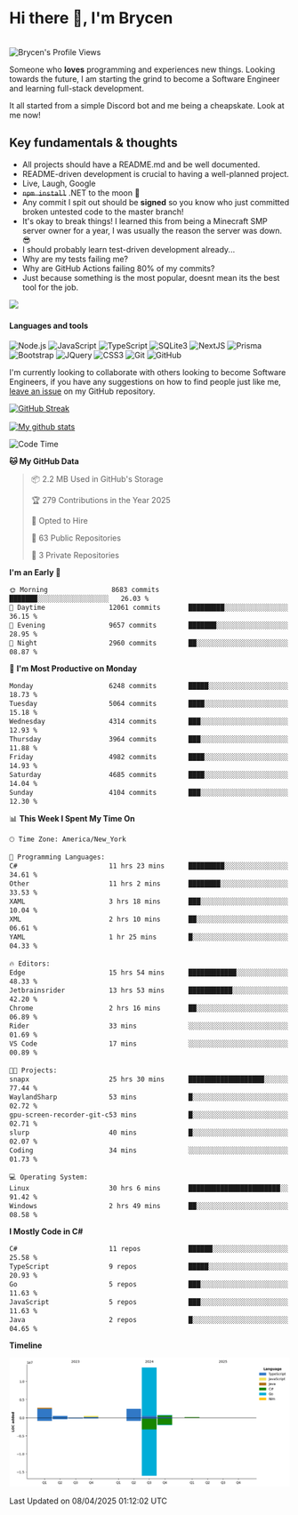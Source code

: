 # Hi there 👋, I'm Brycen

<br>
<img src="https://komarev.com/ghpvc/?username=BrycensRanch" alt="Brycen's Profile Views" />

Someone who **loves** programming and experiences new things. Looking towards the future, I am starting the grind to become a Software Engineer and learning full-stack development.

It all started from a simple Discord bot and me being a cheapskate. Look at me now!

## Key fundamentals & thoughts

- All projects should have a README.md and be well documented.
- README-driven development is crucial to having a well-planned project.
- Live, Laugh, Google
- ~~`npm install`~~ .NET to the moon 🚀
- Any commit I spit out should be **signed** so you know who just committed broken untested code to the master branch!
- It's okay to break things! I learned this from being a Minecraft SMP server owner for a year, I was usually the reason the server was down. 😎
- I should probably learn test-driven development already...
- Why are my tests failing me?
- Why are GitHub Actions failing 80% of my commits? 
- Just because something is the most popular, doesnt mean its the best tool for the job.

<img src="https://res.cloudinary.com/practicaldev/image/fetch/s--OoBLh7-Q--/c_limit%2Cf_auto%2Cfl_progressive%2Cq_auto%2Cw_880/https://cdn-images-1.medium.com/max/1614/1%2A8BlqJ8lNVZzuRjAg1mZ50w.png" height="400"/>

<h4>Languages and tools</h4>
<p>
  <img src="https://img.shields.io/badge/node.js%20-%2343853D.svg?&style=for-the-badge&logo=node.js&logoColor=white" alt="Node.js" />
  <img src="https://img.shields.io/badge/javascript%20-%23323330.svg?&style=for-the-badge&logo=javascript&logoColor=%23F7DF1E" alt="JavaScript" />
  <img src="https://img.shields.io/badge/typescript%20-%23323330.svg?&style=for-the-badge&logo=typescript&logoColor=#3467eb" alt="TypeScript" />
  <img src="https://img.shields.io/badge/sqlite3%20-%23323330.svg?&style=for-the-badge&logo=sqlite&logoColor=#3467eb" alt="SQLite3" />
  <img src="https://img.shields.io/badge/Next.JS%20-%23323330.svg?&style=for-the-badge&logo=next.js&logoColor=#3467eb" alt="NextJS" />
  <img src="https://img.shields.io/badge/Prisma%20-%23323330.svg?&style=for-the-badge&logo=prisma&logoColor=#3467eb" alt="Prisma" />
  <img src="https://img.shields.io/badge/bootstrap%20-%23323330.svg?&style=for-the-badge&logo=bootstrap" alt="Bootstrap" />
  <img src="https://img.shields.io/badge/jquery%20-%23323330.svg?&style=for-the-badge&logo=jquery" alt="JQuery" />
  <img src="https://img.shields.io/badge/css3%20-%23323330.svg?&style=for-the-badge&logo=css3" alt="CSS3" />
  <img src="https://img.shields.io/badge/git%20-%23323330.svg?&style=for-the-badge&logo=git" alt="Git" />
  <img src="https://img.shields.io/badge/github%20-%23323330.svg?&style=for-the-badge&logo=github" alt="GitHub" />
</p>

 I'm currently looking to collaborate with others looking to become Software Engineers, if you have any suggestions on how to find people just like me, [leave an issue](https://github.com/BrycensRanch/BrycensRanch/issues/new) on my GitHub repository.
 
 <p><a href="https://git.io/streak-stats"><img src=https://github-readme-streak-stats-eight.vercel.app?refreshcache12&user=BrycensRanch&amp;theme=dark&amp;hide_border=true&fire=EB5454&amp;ring=0CEB19" alt="GitHub Streak"></a></p>

<a href="https://github.com/anuraghazra/github-readme-stats">
  <img align="center" src="https://github-readme-stats.anuraghazra1.vercel.app/api?username=BrycensRanch&show_icons=true&line_height=27&include_all_commits=true" alt="My github stats" />
</a>

<!--START_SECTION:waka-->
![Code Time](http://img.shields.io/badge/Code%20Time-1%2C868%20hrs%207%20mins-blue)

**🐱 My GitHub Data** 

> 📦 2.2 MB Used in GitHub's Storage 
 > 
> 🏆 279 Contributions in the Year 2025
 > 
> 💼 Opted to Hire
 > 
> 📜 63 Public Repositories 
 > 
> 🔑 3 Private Repositories 
 > 
**I'm an Early 🐤** 

```text
🌞 Morning                8683 commits        ███████░░░░░░░░░░░░░░░░░░   26.03 % 
🌆 Daytime                12061 commits       █████████░░░░░░░░░░░░░░░░   36.15 % 
🌃 Evening                9657 commits        ███████░░░░░░░░░░░░░░░░░░   28.95 % 
🌙 Night                  2960 commits        ██░░░░░░░░░░░░░░░░░░░░░░░   08.87 % 
```
📅 **I'm Most Productive on Monday** 

```text
Monday                   6248 commits        █████░░░░░░░░░░░░░░░░░░░░   18.73 % 
Tuesday                  5064 commits        ████░░░░░░░░░░░░░░░░░░░░░   15.18 % 
Wednesday                4314 commits        ███░░░░░░░░░░░░░░░░░░░░░░   12.93 % 
Thursday                 3964 commits        ███░░░░░░░░░░░░░░░░░░░░░░   11.88 % 
Friday                   4982 commits        ████░░░░░░░░░░░░░░░░░░░░░   14.93 % 
Saturday                 4685 commits        ████░░░░░░░░░░░░░░░░░░░░░   14.04 % 
Sunday                   4104 commits        ███░░░░░░░░░░░░░░░░░░░░░░   12.30 % 
```


📊 **This Week I Spent My Time On** 

```text
🕑︎ Time Zone: America/New_York

💬 Programming Languages: 
C#                       11 hrs 23 mins      █████████░░░░░░░░░░░░░░░░   34.61 % 
Other                    11 hrs 2 mins       ████████░░░░░░░░░░░░░░░░░   33.53 % 
XAML                     3 hrs 18 mins       ███░░░░░░░░░░░░░░░░░░░░░░   10.04 % 
XML                      2 hrs 10 mins       ██░░░░░░░░░░░░░░░░░░░░░░░   06.61 % 
YAML                     1 hr 25 mins        █░░░░░░░░░░░░░░░░░░░░░░░░   04.33 % 

🔥 Editors: 
Edge                     15 hrs 54 mins      ████████████░░░░░░░░░░░░░   48.33 % 
Jetbrainsrider           13 hrs 53 mins      ███████████░░░░░░░░░░░░░░   42.20 % 
Chrome                   2 hrs 16 mins       ██░░░░░░░░░░░░░░░░░░░░░░░   06.89 % 
Rider                    33 mins             ░░░░░░░░░░░░░░░░░░░░░░░░░   01.69 % 
VS Code                  17 mins             ░░░░░░░░░░░░░░░░░░░░░░░░░   00.89 % 

🐱‍💻 Projects: 
snapx                    25 hrs 30 mins      ███████████████████░░░░░░   77.44 % 
WaylandSharp             53 mins             █░░░░░░░░░░░░░░░░░░░░░░░░   02.72 % 
gpu-screen-recorder-git-c53 mins             █░░░░░░░░░░░░░░░░░░░░░░░░   02.71 % 
slurp                    40 mins             █░░░░░░░░░░░░░░░░░░░░░░░░   02.07 % 
Coding                   34 mins             ░░░░░░░░░░░░░░░░░░░░░░░░░   01.73 % 

💻 Operating System: 
Linux                    30 hrs 6 mins       ███████████████████████░░   91.42 % 
Windows                  2 hrs 49 mins       ██░░░░░░░░░░░░░░░░░░░░░░░   08.58 % 
```

**I Mostly Code in C#** 

```text
C#                       11 repos            ██████░░░░░░░░░░░░░░░░░░░   25.58 % 
TypeScript               9 repos             █████░░░░░░░░░░░░░░░░░░░░   20.93 % 
Go                       5 repos             ███░░░░░░░░░░░░░░░░░░░░░░   11.63 % 
JavaScript               5 repos             ███░░░░░░░░░░░░░░░░░░░░░░   11.63 % 
Java                     2 repos             █░░░░░░░░░░░░░░░░░░░░░░░░   04.65 % 
```



**Timeline**

![Lines of Code chart](https://raw.githubusercontent.com/BrycensRanch/BrycensRanch/main/assets/bar_graph.png)


 Last Updated on 08/04/2025 01:12:02 UTC
<!--END_SECTION:waka-->

<!--
**BrycensRanch/BrycensRanch** is a ✨ _special_ ✨ repository because its `README.md` (this file) appears on your GitHub profile.

Here are some ideas to get you started:

- 🔭 I’m currently working on ...
- 🌱 I’m currently learning ...
- 👯 I’m looking to collaborate on ...
- 🤔 I’m looking for help with ...
- 💬 Ask me about ...
- 📫 How to reach me: ...
- 😄 Pronouns: ...
- ⚡ Fun fact: ...
-->
